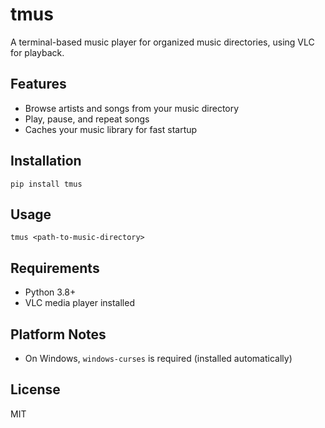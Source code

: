 # tmus

A terminal-based music player for organized music directories, using VLC for playback.

## Features
- Browse artists and songs from your music directory
- Play, pause, and repeat songs
- Caches your music library for fast startup

## Installation

```
pip install tmus
```

## Usage

```
tmus <path-to-music-directory>
```

## Requirements
- Python 3.8+
- VLC media player installed

## Platform Notes
- On Windows, `windows-curses` is required (installed automatically)

## License
MIT
